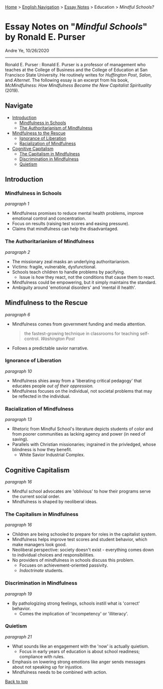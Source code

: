 [Home](https://andre-ye.github.io) > [English Navigation](https://andre-ye.github.io/english/english_navigation) > [Essay Notes](https://andre-ye.github.io/english/english_navigation#notes-on-essays) > Education > *Mindful Schools?*

# Essay Notes on "*Mindful Schools*" by Ronald E. Purser
Andre Ye, 10/26/2020

---

Ronald E. Purser
: Ronald E. Purser is a professor of management who teaches at the College of Business and the College of Education at San Francisco State University. He routinely writes for *Huffington Post*, *Salon*, and *Alternet*. The following essay is an excerpt from his book, *McMindfulness: How Mindfulness Became the New Capitalist Spirituality* (2019).

## Navigate
- [Introduction](#introduction)
  * [Mindfulness in Schools](#mindfulness-in-schools)
  * [The Authoritarianism of Mindfulness](#the-authoritarianism-of-mindfulness)
- [Mindfulness to the Rescue](#mindfulness-to-the-rescue)
  * [Ignorance of Liberation](#ignorance-of-liberation)
  * [Racialization of Mindfulness](#racialization-of-mindfulness)
- [Cognitive Capitalism](#cognitive-capitalism)
  * [The Capitalism in Mindfulness](#the-capitalism-in-mindfulness)
  * [Discrimination in Mindfulness](#discrimination-in-mindfulness)
  * [Quietism](#quietism)

## Introduction
### Mindfulness in Schools
*paragraph 1*
- Mindfulness promises to reduce mental health problems, improve emotional control and concentration.
- Focus on results (raising test scores and easing pressure).
- Claims that mindfulness can help the disadvantaged.

### The Authoritarianism of Mindfulness
*paragraph 2*
- The missionary zeal masks an underlying authoritarianism.
- Victims: fragile, vulnerable, dysfunctional.
- Schools teach children to handle problems by pacifying.
  - Issue is *how* they react, not the conditions that cause them to react.
- Mindfulness could be empowering, but it simply maintains the standard.
- Ambiguity around 'emotional disorders' and 'mental ill health'.

## Mindfulness to the Rescue
*paragraph 6*
- Mindfulness comes from government funding and media attention.
  > the fastest-growing technique in classrooms for teaching self-control. *Washington Post*
- Follows a predictable savior narrative.

### Ignorance of Liberation
*paragraph 10*
- Mindfulness shies away from a 'liberating critical pedagogy' that educates people *out of their oppression.*
- Mindfulness focuses on the individual, not societal problems that may be reflected in the individual.

### Racialization of Mindfulness
*paragraph 13*
- Rhetoric from Mindful School's literature depicts students of color and from poorer communities as lacking agency and power (in need of saving).
- Parallels with Christian missionaries; ingrained in the privledged, whose blindness is how they benefit.
  - White Savior Industrial Complex.

## Cognitive Capitalism
*paragraph 16*
- Mindful school advocates are 'oblivious' to how their programs serve the current social order.
- Mindfulness is shaped by neoliberal ideas.

### The Capitalism in Mindfulness
*paragraph 16*
- Children are being schooled to prepare for roles in the capitalist system.
- Mindfulness helps improve test scores and student behavior, which make managers look good.
- Neoliberal perspective: society doesn't exist - everything comes down to individual choices and responsibilities.
- No providers of mindfulness in schools discuss this problem.
  - Focuses on achievement-oriented passivity.
  - *Indoctrinate* students.

### Discrimination in Mindfulness
*paragraph 19*
- By pathologizing strong feelings, schools instill what is 'correct' behavior.
  - Comes the implication of 'incompetency' or 'illiteracy'.

### Quietism
*paragraph 21*
- What sounds like an engagement with the 'now' is actually quietism.
  - Focus in early years of education is about school readiness; compliance with rules.
- Emphasis on lowering strong emotions like anger sends messages about not speaking up for injustice.
- Mindfulness needs to be combined with action.

[Back to top](#)
